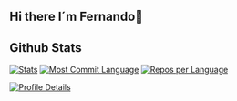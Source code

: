 ## Hi there I´m Fernando👋


## Github Stats

[![Stats](https://github-profile-summary-cards.vercel.app/api/cards/stats?username=Fernando94654&theme=radical)](https://github.com/Fernando94654)
[![Most Commit Language](https://github-profile-summary-cards.vercel.app/api/cards/most-commit-language?username=Fernando94654&theme=radical)](https://github.com/Fernando94654)
[![Repos per Language](https://github-profile-summary-cards.vercel.app/api/cards/repos-per-language?username=Fernando94654&theme=radical)](https://github.com/Fernando94654)

[![Profile Details](https://github-profile-summary-cards.vercel.app/api/cards/profile-details?username=Fernando94654&theme=radical)](https://github.com/Fernando94654)

